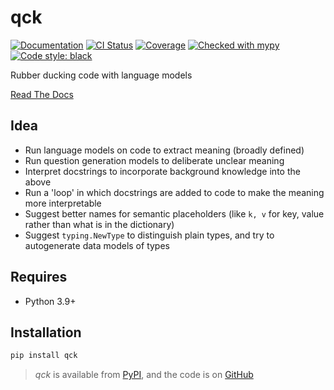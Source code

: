 # qck

[![Documentation](https://readthedocs.org/projects/qck/badge/?version=latest)](https://qck.readthedocs.io/en/latest/)
[![CI Status](https://github.com/lmmx/qck/actions/workflows/master.yml/badge.svg)](https://github.com/lmmx/qck/actions/workflows/master.yml)
[![Coverage](https://codecov.io/gh/lmmx/qck/branch/master/graph/badge.svg)](https://codecov.io/github/lmmx/qck)
[![Checked with mypy](http://www.mypy-lang.org/static/mypy_badge.svg)](http://mypy-lang.org)
[![Code style: black](https://img.shields.io/badge/code%20style-black-000000.svg)](https://github.com/psf/black)

Rubber ducking code with language models

[Read The Docs](https://qck.readthedocs.io/en/latest/)

## Idea

- Run language models on code to extract meaning (broadly defined)
- Run question generation models to deliberate unclear meaning
- Interpret docstrings to incorporate background knowledge into the above
- Run a 'loop' in which docstrings are added to code to make the meaning more interpretable
- Suggest better names for semantic placeholders (like `k, v` for key, value rather than what is in
  the dictionary)
- Suggest `typing.NewType` to distinguish plain types, and try to autogenerate data models of types

## Requires

- Python 3.9+

## Installation

```sh
pip install qck
```

> _qck_ is available from [PyPI](https://pypi.org/project/qck), and
> the code is on [GitHub](https://github.com/lmmx/qck)
